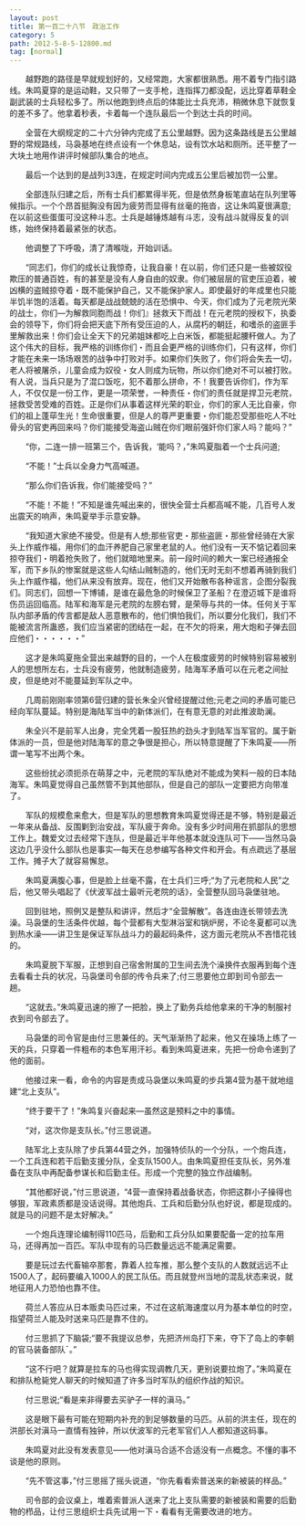 ```yaml
---
layout: post
title: 第一百二十八节　政治工作
category: 5
path: 2012-5-8-5-12800.md
tag: [normal]
---
```


　　越野跑的路径是早就规划好的，又经常跑，大家都很熟悉。用不着专门指引路线。朱鸣夏穿的是运动鞋，又只带了一支手枪，连指挥刀都没配，远比穿着草鞋全副武装的士兵轻松多了。所以他跑到终点后的体能比士兵充沛，稍微休息下就恢复的差不多了。他拿着秒表，卡着每一个连队最后一个到达士兵的时间。

　　全营在大纲规定的二十六分钟内完成了五公里越野。因为这条路线是五公里越野的常规路线，马袅基地在终点设有一个休息站，设有饮水站和厕所。还平整了一大块土地用作讲评时候部队集合的地点。

　　最后一个达到的是战列33连，在规定时间内完成五公里后被加罚一公里。

　　全部连队归建之后，所有士兵们都累得半死，但是依然身板笔直站在队列里等候指示。一个个昂首挺胸没有因为疲劳而显得有丝毫的拖沓，这让朱鸣夏很满意;在以前这些蛋蛋可没这种斗志。士兵是越锤炼越有斗志，没有战斗就得反复的训练，始终保持着最紧张的状态。

　　他调整了下呼吸，清了清喉咙，开始训话。

　　“同志们，你们的成长让我惊奇，让我自豪！在以前，你们还只是一些被奴役欺压的普通百姓，有的甚至是没有人身自由的奴隶。你们被层层的官吏压迫着，被凶横的盗贼掠夺着・既不能保护自己，又不能保护家人。即使最好的年成里也只能半饥半饱的活着。每天都是战战兢兢的活在恐惧中、今天，你们成为了元老院光荣的战士，你们―为解救同胞而战！你们』拯救天下而战！在元老院的授权下，执委会的领导下，你们将会把天底下所有受压迫的人，从腐朽的朝廷，和嗜杀的盗匪手里解救出来！你们会让全天下的兄弟姐妹都吃上白米饭，都能挺起腰秆做人。为了这个伟大的目标，我严格的训练你们・而且会更严格的训练你们，只有这样，你们才能在未来一场场艰苦的战争中打败对手。如果你们失败了，你们将会失去一切，老人将被屠杀，儿童会成为奴役・女人则成为玩物，所以你们绝对不可以被打败。有人说，当兵只是为了混口饭吃，犯不着那么拼命，不！我要告诉你们，作为军人，不仅仅是一份工作，更是一项荣誉，一种责任・你们的责任就是捍卫元老院，拯救受苦受难的百姓。正是你们从事着这样光荣的职业，你们的家人无比自豪，你们的祖上蓬荜生光！生命很重要，但是人的尊严更重要・你们能忍受那些吃人不吐骨头的官吏再回来吗？你们能接受海盗山贼在你们眼前强奸你们家人吗？能吗？”

　　“你，二连一排一班第三个，告诉我，‘能吗？，”朱鸣夏脂着一个士兵问道;

　　“不能！”士兵以全身力气高喊道。

　　“那么你们告诉我，你们能接受吗？”

　　“不能！不能！”不知是谁先喊出来的，很快全营士兵都高喊不能，几百号人发出震天的响声，朱鸣夏举手示意安静。

　　“我知道大家绝不接受。但是有人想;那些官吏・那些盗匪・那些曾经骑在大家头上作威作福，用你们的血汗养肥自己家里老鼠的人。他们没有一天不惦记着回来掠夺我们・明着抢失败了，他们就暗地里来。前一段时间的赖大一案已经通报全军，而下乡队的惨案就是这些人勾结山贼制造的，他们无时无刻不想着再骑到我们头上作威作福，他们从来没有放弃。现在，他们又开始散布各种谣言，企图分裂我们。同志们，回想一下博铺，是谁在最危急的时候保卫了圣船？在澄迈城下是谁将伤员运回临高。陆军和海军是元老院的左膀右臂，是荣辱与共的一体。任何关于军队内部矛盾的传言都是敌人恶意散布的，他们惧怕我们，所以要分化我们，我们不能被流言所蛊惑，我们应当紧密的团结在一起，在不欠的将来，用大炮和子弹去回应他们・・・・・・”

　　这才是朱鸣夏拖全营出来越野的目的，一个人在极度疲劳的时候特别容易被别人的思想所左右，士兵没有疲劳，他就制造疲劳，陆海军矛盾可以在元老之间扯皮，但是绝对不能蔓延到军队之中。

　　几周前刚刚率领第6营归建的营长朱全兴曾经提醒过他;元老之间的矛盾可能已经向军队蔓延。特别是海陆军当中的新体派们，在有意无意的对此推波助澜。

　　朱全兴不是前军人出身，完全凭着一股狂热的劲头才到陆军当军官的。属于新体派的一员，但是他对陆海军的意之争很是担心，所以特意提醒了下朱鸣夏――所谓一笔写不出两个朱。

　　这些纷扰必须扼杀在萌芽之中，元老院的军队绝对不能成为笑料一般的日本陆海军。朱鸣夏觉得自己虽然管不到其他部队，但是自己的部队一定要把方向带准了。

　　军队的规模愈来愈大，但是军队的思想教育朱鸣夏觉得还是不够，特别是最近一年来从备战、反围剿到治安战，军队疲于奔命。没有多少时间用在抓部队的思想工作上。魏爱文过去经常下连队，但是最近半年他基本就没连队可下――当然马袅这边几乎没什么部队也是事实―每天在总参编写各种文件和开会。有点疏远了基层工作。摊子大了就容易懈怠。

　　朱鸣夏满腹心事，但是脸上丝毫不露，在士兵们三呼;“为了元老院和人民”之后，他又带头唱起了《伏波军战士最听元老院的话》，全营整队回马袅堡驻地。

　　回到驻地，照例又是整队和讲评，然后才“全营解散”。各连由连长带领去洗澡。马袅堡的生活条件优越，每个营都有大型淋浴室和锅炉房，不论冬夏都可以洗到热水澡――讲卫生是保证军队战斗力的最起码条件，这方面元老院从不吝惜花钱的。

　　朱鸣夏脱下军服，正想到自己宿舍附属的卫生间去洗个澡换件衣服再到每个连去看看士兵的状况，马袅堡司令部的传令兵来了;付三思要他立即到司令部去一趟。

　　“这就去。”朱鸣夏迅速的擦了一把脸，换上了勤务兵给他拿来的干净的制服衬衣到司令部去了。

　　马袅堡的司令官是由付三思兼任的。天气渐渐热了起来，他又在操场上练了一天的兵，只穿着一件粗布的本色军用汗衫。看到朱鸣夏进来，先把一份命令递到了他的面前。

　　他接过来一看，命令的内容是责成马袅堡以朱鸣夏的步兵第4营为基干就地组建“北上支队”。

　　“终于要干了！”朱鸣复兴奋起来―虽然这是预料之中的事情。

　　“对，这次你是支队长。”付三思说道。

　　陆军北上支队除了步兵第44营之外，加强特侦队的一个分队，一个炮兵连，一个工兵连和若干后勤支援分队，全支队1500人。由朱鸣夏担任支队长，另外准备在支队中再配备参谋长和后勤主任。形成一个完整的独立作战编制。

　　“其他都好说，”付三思说道，“4营一直保持着战备状态，你把这群小子操得也够狠，军政素质都是没话说得。其他炮兵、工兵和后勤分队也好说，都是现成的。就是马的问题不是太好解决。”

　　一个炮兵连理论编制得110匹马，后勤和工兵分队如果要配备一定的拉车用马，还得再加一百匹。军队中现有的马匹数量远远不能满足需要。

　　要是玩过去代畜输卒那套，靠着人拉车推，那么整个支队的人数就远远不止1500人了，起码要编入1000人的民工队伍。而且就登州当地的混乱状态来说，就地征用人力恐怕也靠不住。

　　荷兰人答应从日本贩卖马匹过来，不过在这航海速度以月为基本单位的时空，指望荷兰人能及时送来马匹是靠不住的。

　　付三思抓了下脑袋;“要不我提议总参，先把济州岛打下来，夺下了岛上的李朝的官马装备部队ˉ。”

　　“这不行吧？就算是拉车的马也得实现调教几天，更别说要拉炮了。”朱鸣夏在和排队枪毙党人聊天的时候知道了许多当时军队的组织作战的知识。

　　付三思说;“看是来非得要去买驴子一样的滇马。”

　　这是眼下最有可能在短期内补充的到足够数量的马匹。从前的洪主任，现在的洪部长对滇马一直情有独钟，所以伏波军的元老军官们人人都知道这码事。

　　朱鸣夏对此没有发表意见――他对滇马合适不合适没有一点概念。不懂的事不谈是他的原则。

　　“先不管这事，”付三思摇了摇头说道，“你先看看索普送来的新被装的样品。”

　　司令部的会议桌上，堆着索普派人送来了北上支队需要的新被装和需要的后勤物的栉品，让付三思组织士兵先试用一下・看看有无需要改进的地方。